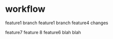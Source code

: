 workflow
========

feature1 branch
feature1 branch
feature4 changes

feature7
feature 8
feature6
blah
blah
